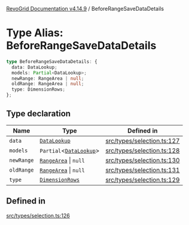[RevoGrid Documentation v4.14.9](README.md) / BeforeRangeSaveDataDetails

# Type Alias: BeforeRangeSaveDataDetails

```ts
type BeforeRangeSaveDataDetails: {
  data: DataLookup;
  models: Partial<DataLookup>;
  newRange: RangeArea | null;
  oldRange: RangeArea | null;
  type: DimensionRows;
};
```

## Type declaration

| Name | Type | Defined in |
| ------ | ------ | ------ |
| `data` | [`DataLookup`](TypeAlias.DataLookup.md) | [src/types/selection.ts:127](https://github.com/revolist/revogrid/blob/6c3c52a081bcade371a3f5576e4e5805c6bbce5c/src/types/selection.ts#L127) |
| `models` | `Partial`\<[`DataLookup`](TypeAlias.DataLookup.md)\> | [src/types/selection.ts:128](https://github.com/revolist/revogrid/blob/6c3c52a081bcade371a3f5576e4e5805c6bbce5c/src/types/selection.ts#L128) |
| `newRange` | [`RangeArea`](TypeAlias.RangeArea.md) \| `null` | [src/types/selection.ts:130](https://github.com/revolist/revogrid/blob/6c3c52a081bcade371a3f5576e4e5805c6bbce5c/src/types/selection.ts#L130) |
| `oldRange` | [`RangeArea`](TypeAlias.RangeArea.md) \| `null` | [src/types/selection.ts:131](https://github.com/revolist/revogrid/blob/6c3c52a081bcade371a3f5576e4e5805c6bbce5c/src/types/selection.ts#L131) |
| `type` | [`DimensionRows`](TypeAlias.DimensionRows.md) | [src/types/selection.ts:129](https://github.com/revolist/revogrid/blob/6c3c52a081bcade371a3f5576e4e5805c6bbce5c/src/types/selection.ts#L129) |

## Defined in

[src/types/selection.ts:126](https://github.com/revolist/revogrid/blob/6c3c52a081bcade371a3f5576e4e5805c6bbce5c/src/types/selection.ts#L126)
